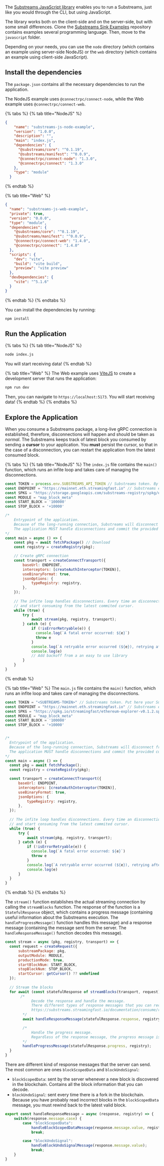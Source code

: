 The [Substreams JavaScript library](https://github.com/substreams-js/substreams-js) enables you to run a Substreams, just like you would through the CLI, but using JavaScript.

The library works both on the client-side and on the server-side, but with some small differences. Clone the [Substreams Sink Examples](https://github.com/streamingfast/substreams-sink-examples) repository contains examples several programming language. Then, move to the `javascript` folder.

Depending on your needs, you can use the `node` directory (which contains an example using server-side NodeJS) or the `web` directory (which contains an example using client-side JavaScript).

## Install the dependencies

The `package.json` contains all the necessary dependencies to run the application.

The NodeJS example uses `@connectrpc/connect-node`, while the Web example uses `@connectrpc/connect-web`.

{% tabs %}
{% tab title="NodeJS" %}
```json
{
    "name": "substreams-js-node-example",
    "version": "1.0.0",
    "description": "",
    "main": "index.js",
    "dependencies": {
      "@substreams/core": "^0.1.19",
      "@substreams/manifest": "^0.0.9",
      "@connectrpc/connect-node": "1.3.0",
      "@connectrpc/connect": "1.3.0"
    },
    "type": "module"
  }
```
{% endtab %}

{% tab title="Web" %}
```json
{
  "name": "substreams-js-web-example",
  "private": true,
  "version": "0.0.0",
  "type": "module",
  "dependencies": {
    "@substreams/core": "^0.1.19",
    "@substreams/manifest": "^0.0.9",
    "@connectrpc/connect-web": "1.4.0",
    "@connectrpc/connect": "1.4.0"
  },
  "scripts": {
    "dev": "vite",
    "build": "vite build",
    "preview": "vite preview"
  },
  "devDependencies": {
    "vite": "^5.1.6"
  }
}
```
{% endtab %}
{% endtabs %}

You can install the dependencies by running:

```bash
npm install
```

## Run the Application

{% tabs %}
{% tab title="NodeJS" %}
```bash
node index.js
```

You will start receiving data! 
{% endtab %}

{% tab title="Web" %}
The Web example uses [ViteJS](https://vitejs.dev/) to create a development server that runs the application:
```bash
npm run dev
```

Then, you can navigate to `https://localhost:5173`. You will start receiving data!
{% endtab %}
{% endtabs %}

## Explore the Application

When you consume a Substreams package, a long-live gRPC connection is established, therefore, disconnections will happen and should be taken as _normal_. The Substreams keeps track of latest block you consumed by sending a **cursor** to your application. You **must** persist the cursor, so that in the case of a disconnection, you can restart the application from the latest consumed block.

{% tabs %}
{% tab title="NodeJS" %}
The `index.js` file contains the `main()` function, which runs an infite loop and takes care of managing the disconnections.

```js
const TOKEN = process.env.SUBSTREAMS_API_TOKEN // Substreams token. By default it takes the SUBSTREAMS_API_TOKEN environment variable of your system
const ENDPOINT = "https://mainnet.eth.streamingfast.io" // Substreams endpont. In this case, Ethereum mainnet
const SPKG = "https://storage.googleapis.com/substreams-registry/spkg/ethereum-explorer-v0.1.1.spkg" // Substreams package. In this case, taken from the substreams.dev registry
const MODULE = "map_block_meta"
const START_BLOCK = '100000'
const STOP_BLOCK = '+10000'

/*
    Entrypoint of the application.
    Because of the long-running connection, Substreams will disconnect from time to time.
    The application MUST handle disconnections and commit the provided cursor to avoid missing information.
*/
const main = async () => {
    const pkg = await fetchPackage() // Download 
    const registry = createRegistry(pkg);

    // Create gRPC connection
    const transport = createConnectTransport({
        baseUrl: ENDPOINT,
        interceptors: [createAuthInterceptor(TOKEN)],
        useBinaryFormat: true,
        jsonOptions: {
            typeRegistry: registry,
        },
    });
    
    // The infite loop handles disconnections. Every time an disconnection error is thrown, the loop will automatically reconnect
    // and start consuming from the latest commited cursor.
    while (true) {
        try {
            await stream(pkg, registry, transport);
        } catch (e) {
            if (!isErrorRetryable(e)) {
              console.log(`A fatal error occurred: ${e}`)
              throw e
            }
            console.log(`A retryable error occurred (${e}), retrying after backoff`)
            console.log(e)
            // Add backoff from a an easy to use library
        }
    }
}
```
{% endtab %}

{% tab title="Web" %}
The `main.js` file contains the `main()` function, which runs an infite loop and takes care of managing the disconnections.

```js
const TOKEN = "<SUBTREAMS-TOKEN>" // Substreams token. Put here your Substreams API token.
const ENDPOINT = "https://mainnet.eth.streamingfast.io" // Substreams endpont. In this case, Ethereum mainnet
const SPKG = "https://spkg.io/streamingfast/ethereum-explorer-v0.1.2.spkg" // Substreams package. In this case, taken from the substreams.dev registry
const MODULE = "map_block_meta"
const START_BLOCK = '100000'
const STOP_BLOCK = '+10000'


/*
  Entrypoint of the application.
  Because of the long-running connection, Substreams will disconnect from time to time.
  The application MUST handle disconnections and commit the provided cursor to avoid missing information.
*/
const main = async () => {
  const pkg = await fetchPackage();
  const registry = createRegistry(pkg);

  const transport = createConnectTransport({
      baseUrl: ENDPOINT,
      interceptors: [createAuthInterceptor(TOKEN)],
      useBinaryFormat: true,
      jsonOptions: {
          typeRegistry: registry,
      },
  });
  
  // The infite loop handles disconnections. Every time an disconnection error is thrown, the loop will automatically reconnect
  // and start consuming from the latest commited cursor.
  while (true) {
      try {
          await stream(pkg, registry, transport);
      } catch (e) {
          if (!isErrorRetryable(e)) {
            console.log(`A fatal error occurred: ${e}`)
            throw e
          }
          console.log(`A retryable error occurred (${e}), retrying after backoff`)
          console.log(e)
      }
  }
}
```
{% endtab %}
{% endtabs %}

The `stream()` function establishes the actual streaming connection by calling the `streamBlocks` function. The response of the function is a `StatefulResponse` object, which contains a progress message (containing useful information about the Substreams execution. The `handleProgressMessage()` function handles this message) and a response message (containing the message sent from the server. The `handleResponseMessage()` function decodes this message).

```js
const stream = async (pkg, registry, transport) => {
  const request = createRequest({
      substreamPackage: pkg,
      outputModule: MODULE,
      productionMode: true,
      startBlockNum: START_BLOCK,
      stopBlockNum: STOP_BLOCK,
      startCursor: getCursor() ?? undefined
  });
  
  // Stream the blocks
  for await (const statefulResponse of streamBlocks(transport, request)) {
       /*
            Decode the response and handle the message.
            There different types of response messages that you can receive. You can read more about the response message in the docs:
            https://substreams.streamingfast.io/documentation/consume/reliability-guarantees#the-response-format
        */
        await handleResponseMessage(statefulResponse.response, registry);

        /*
            Handle the progress message.
            Regardless of the response message, the progress message is always sent, and gives you useful information about the execution of the Substreams.
        */
        handleProgressMessage(statefulResponse.progress, registry);
  }
}
```

There are different kind of response messages that the server can send. The most common are ones `blockScopedData` and `blockUndoSignal`:
- `blockScopedData`: sent by the server whenever a new block is discovered in the blockchain. Contains all the block information that you can decode.
- `blockUndoSignal`: sent every time there is a fork in the blockchain. Because you have probably read incorrect blocks in the `blockScopedData` message, you must rewind back to the latest valid block.

```js
export const handleResponseMessage = async (response, registry) => {
    switch(response.message.case) {
        case "blockScopedData":
            handleBlockScopedDataMessage(response.message.value, registry);
            break;

        case "blockUndoSignal":
            handleBlockUndoSignalMessage(response.message.value);
            break;
    }
}
```
